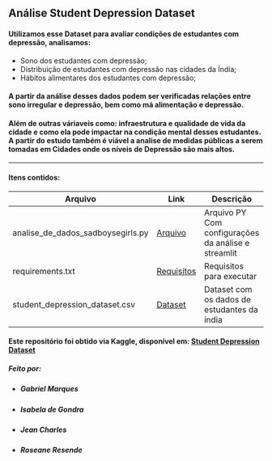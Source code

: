 ## Análise Student Depression Dataset

#### Utilizamos esse Dataset para avaliar condições de estudantes com depressão, analisamos: 
* Sono dos estudantes com depressão;
* Distribuição de estudantes com depressão nas cidades da Índia;
* Hábitos alimentares dos estudantes com depressão;
#### A partir da análise desses dados podem ser verificadas relações entre sono irregular e depressão, bem como má alimentação e depressão. 
#### Além de outras váriaveis como: infraestrutura e qualidade de vida da cidade e como ela pode impactar na condição mental desses estudantes. A partir do estudo também é viável a analise de medidas públicas a serem tomadas em Cidades onde os níveis de Depressão são mais altos. 

___________________________________________________________________________________________________________________

#### Itens contidos: 

| Arquivo | Link | Descrição |
| -------- | ----- | ----------- |
| analise_de_dados_sadboysegirls.py | [Arquivo](analise_de_dados_sadboysegirls.py)| Arquivo PY Com configurações da análise e streamlit|
| requirements.txt | [Requisitos](requirements.txt)  | Requisitos para executar |
| student_depression_dataset.csv | [Dataset](student_depression_dataset.csv)  | Dataset com os dados de estudantes da índia |


#### Este repositório foi obtido via Kaggle, disponível em: [Student Depression Dataset](https://www.kaggle.com/datasets/hopesb/student-depression-dataset)

##### Feito por:
* ##### Gabriel Marques
* ##### Isabela de Gondra
* ##### Jean Charles
* ##### Roseane Resende
